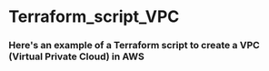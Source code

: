 # Terraform_script_VPC
<h3> Here's an example of a Terraform script to create a VPC (Virtual Private Cloud) in AWS <h3>
